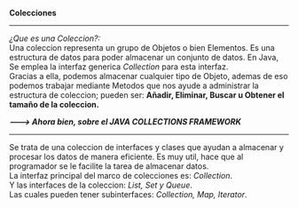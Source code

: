 **Colecciones**  
_________________________
*¿Que es una Coleccion?:*  
Una coleccion representa un grupo de Objetos o bien Elementos. Es una estructura de datos para poder almacenar un conjunto de datos. En Java, Se emplea la interfaz generica *Collection* para esta interfaz.  
Gracias a ella, podemos almacenar cualquier tipo de Objeto, ademas de eso podemos trabajar mediante Metodos que nos ayude a administrar la estructura de coleccion; pueden ser: **Añadir, Eliminar, Buscar u Obtener el tamaño de la coleccion.**  
  
    
***---> Ahora bien, sobre el JAVA COLLECTIONS FRAMEWORK***  
___________________
Se trata de una coleccion de interfaces y clases que ayudan a almacenar y procesar los datos de manera eficiente. Es muy util, hace que al programador se le facilite la tarea de almacenar datos.  
La interfaz principal del marco de colecciones es: *Collection*.  
Y las interfaces de la coleccion: *List, Set y Queue*.  
Las cuales pueden tener subinterfaces: *Collection, Map, Iterator*.
